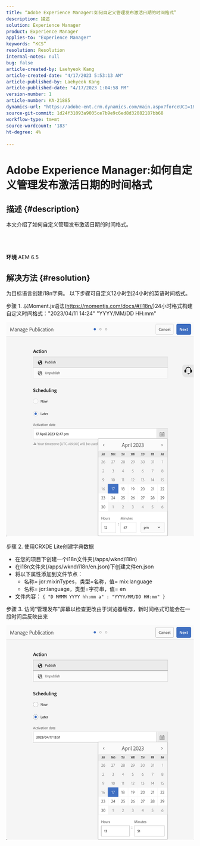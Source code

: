 ```yaml
---
title: “Adobe Experience Manager:如何自定义管理发布激活日期的时间格式”
description: 描述
solution: Experience Manager
product: Experience Manager
applies-to: "Experience Manager"
keywords: “KCS”
resolution: Resolution
internal-notes: null
bug: false
article-created-by: Laehyeok Kang
article-created-date: "4/17/2023 5:53:13 AM"
article-published-by: Laehyeok Kang
article-published-date: "4/17/2023 1:04:58 PM"
version-number: 1
article-number: KA-21885
dynamics-url: "https://adobe-ent.crm.dynamics.com/main.aspx?forceUCI=1&pagetype=entityrecord&etn=knowledgearticle&id=4d43f31c-e4dc-ed11-a7c7-6045bd006149"
source-git-commit: 1d24f31093a9005ce7b9e9c6ed8d32082187bb68
workflow-type: tm+mt
source-wordcount: '183'
ht-degree: 4%

---
```


# Adobe Experience Manager:如何自定义管理发布激活日期的时间格式

## 描述 {#description}

本文介绍了如何自定义管理发布激活日期的时间格式。<br><br> <br><br><br>
<b>环境</b>
AEM 6.5


## 解决方法 {#resolution}


为目标语言创建i18n字典。 以下步骤可自定义12小时到24小时的英语时间格式。

步骤 1. 以Moment.js语法(https://momentjs.com/docs/#/i18n/)24小时格式构建自定义时间格式：&quot;2023/04/11 14:24&quot; &quot;YYYY/MM/DD HH:mm&quot;

![](assets/2268ea95-e6dc-ed11-a7c7-6045bd006ce9.png)

步骤 2. 使用CRXDE Lite创建字典数据

- 在您的项目下创建一个i18n文件夹(/apps/wknd/i18n)
- 在i18n文件夹(/apps/wknd/i18n/en.json)下创建文件en.json
- 将以下属性添加到文件节点：
   - 名称= jcr:mixinTypes，类型=名称，值= mix:language
   - 名称= jcr:language，类型=字符串，值= en
- 文件内容： `{ "D MMMM YYYY hh:mm a" : "YYYY/MM/DD HH:mm" }`


步骤 3. 访问“管理发布”屏幕以检查更改由于浏览器缓存，新时间格式可能会在一段时间后反映出来

![](assets/87f593ae-e6dc-ed11-a7c7-6045bd006ce9.png)
